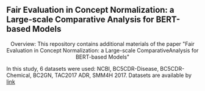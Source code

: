Fair Evaluation in Concept Normalization: a Large-scale Comparative Analysis for BERT-based Models
---

<p style="text-align: center;">
Overview: This repository contains additional materials of the paper "Fair Evaluation in Concept Normalization: a Large-scale ComparativeAnalysis for BERT-based Models"
</p>

In this study, 6 datasets were used: NCBI, BC5CDR-Disease, BC5CDR-Chemical, BC2GN, TAC2017 ADR, SMM4H 2017.
Datasets are available by [link](https://yadi.sk/d/lQ8bAhFMnjSvTA)

